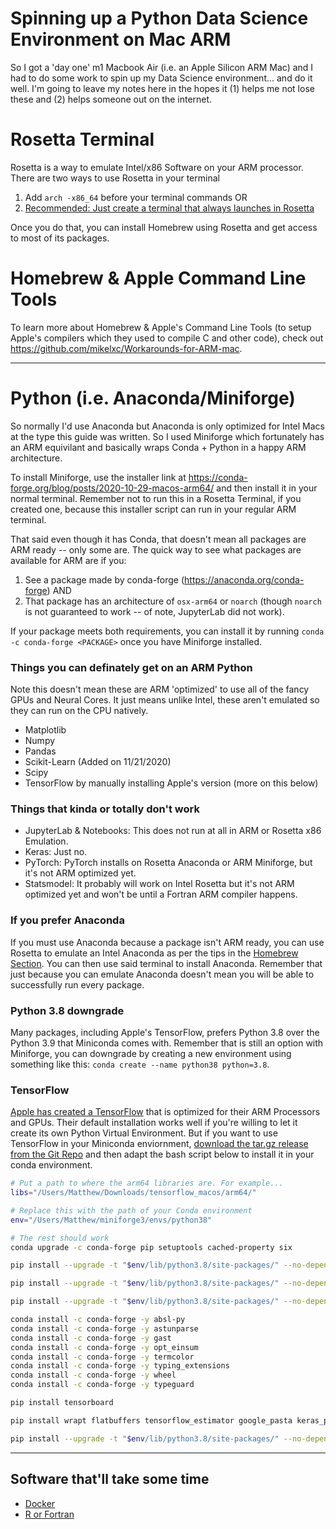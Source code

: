 # Spinning up a Python Data Science Environment on Mac ARM
So I got a 'day one' m1 Macbook Air (i.e. an Apple Silicon ARM Mac) and I had to do some work to spin up my Data Science environment... and do it well. I'm going to leave my notes here in the hopes it (1) helps me not lose these and (2) helps someone out on the internet.

# Rosetta Terminal
Rosetta is a way to emulate Intel/x86 Software on your ARM processor. There are two ways to use Rosetta in your terminal

1. Add `arch -x86_64` before your terminal commands OR
2. [Recommended: Just create a terminal that always launches in Rosetta](https://osxdaily.com/2020/11/18/how-run-homebrew-x86-terminal-apple-silicon-mac/)

Once you do that, you can install Homebrew using Rosetta and get access to most of its packages.

# Homebrew & Apple Command Line Tools
To learn more about Homebrew & Apple's Command Line Tools (to setup Apple's compilers which they used to compile C and other code), check out https://github.com/mikelxc/Workarounds-for-ARM-mac.

---

# Python (i.e. Anaconda/Miniforge)
So normally I'd use Anaconda but Anaconda is only optimized for Intel Macs at the type this guide was written. So I used Miniforge which fortunately has an ARM equivilant and basically wraps Conda + Python in a happy ARM architecture.

To install Miniforge, use the installer link at https://conda-forge.org/blog/posts/2020-10-29-macos-arm64/ and then install it in your normal terminal. Remember not to run this in a Rosetta Terminal, if you created one, because this installer script can run in your regular ARM terminal. 

That said even though it has Conda, that doesn't mean all packages are ARM ready -- only some are. The quick way to see what packages are available for ARM are if you:

1. See a package made by conda-forge (https://anaconda.org/conda-forge) AND
2. That package has an architecture of `osx-arm64` or `noarch` (though `noarch` is not guaranteed to work -- of note, JupyterLab did not work).

If your package meets both requirements, you can install it by running `conda -c conda-forge <PACKAGE>` once you have Miniforge installed.

### Things you can definately get on an ARM Python
Note this doesn't mean these are ARM 'optimized' to use all of the fancy GPUs and Neural Cores. It just means unlike Intel, these aren't emulated so they can run on the CPU natively.

- Matplotlib
- Numpy
- Pandas
- Scikit-Learn (Added on 11/21/2020)
- Scipy
- TensorFlow by manually installing Apple's version (more on this below)

### Things that kinda or totally don't work
- JupyterLab & Notebooks: This does not run at all in ARM or Rosetta x86 Emulation.
- Keras: Just no.
- PyTorch: PyTorch installs on Rosetta Anaconda or ARM Miniforge, but it's not ARM optimized yet.
- Statsmodel: It probably will work on Intel Rosetta but it's not ARM optimized yet and won't be until a Fortran ARM compiler happens.

### If you prefer Anaconda
If you must use Anaconda because a package isn't ARM ready, you can use Rosetta to emulate an Intel Anaconda as per the tips in the [Homebrew Section](homebrew-and-rosetta-terminal). You can then use said terminal to install Anaconda. Remember that just because you can emulate Anaconda doesn't mean you will be able to successfully run every package.

### Python 3.8 downgrade
Many packages, including Apple's TensorFlow, prefers Python 3.8 over the Python 3.9 that Miniconda comes with. Remember that is still an option with Miniforge, you can downgrade by creating a new environment using something like this: `conda create --name python38 python=3.8`. 

### TensorFlow
[Apple has created a TensorFlow](https://github.com/apple/tensorflow_macos) that is optimized for their ARM Processors and GPUs. Their default installation works well if you're willing to let it create its own Python Virtual Environment. But if you want to use TensorFlow in your Miniconda enviornment, [download the tar.gz release from the Git Repo](https://github.com/apple/tensorflow_macos/releases) and then adapt the bash script below to install it in your conda environment.

```bash
# Put a path to where the arm64 libraries are. For example...
libs="/Users/Matthew/Downloads/tensorflow_macos/arm64/"

# Replace this with the path of your Conda environment
env="/Users/Matthew/miniforge3/envs/python38"

# The rest should work
conda upgrade -c conda-forge pip setuptools cached-property six

pip install --upgrade -t "$env/lib/python3.8/site-packages/" --no-dependencies --force "$libs/grpcio-1.33.2-cp38-cp38-macosx_11_0_arm64.whl"

pip install --upgrade -t "$env/lib/python3.8/site-packages/" --no-dependencies --force "$libs/h5py-2.10.0-cp38-cp38-macosx_11_0_arm64.whl"

pip install --upgrade -t "$env/lib/python3.8/site-packages/" --no-dependencies --force "$libs/tensorflow_addons-0.11.2+mlcompute-cp38-cp38-macosx_11_0_arm64.whl"

conda install -c conda-forge -y absl-py
conda install -c conda-forge -y astunparse
conda install -c conda-forge -y gast
conda install -c conda-forge -y opt_einsum
conda install -c conda-forge -y termcolor
conda install -c conda-forge -y typing_extensions
conda install -c conda-forge -y wheel
conda install -c conda-forge -y typeguard

pip install tensorboard

pip install wrapt flatbuffers tensorflow_estimator google_pasta keras_preprocessing protobuf

pip install --upgrade -t "$env/lib/python3.8/site-packages/" --no-dependencies --force "$libs/tensorflow_macos-0.1a0-cp38-cp38-macosx_11_0_arm64.whl"
```
---

## Software that'll take some time
* [Docker](https://www.docker.com/blog/apple-silicon-m1-chips-and-docker/)
* [R or Fortran](https://developer.r-project.org/Blog/public/2020/11/02/will-r-work-on-apple-silicon/)
